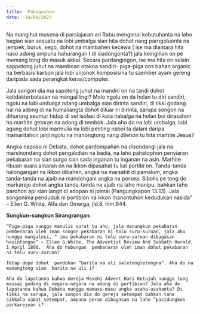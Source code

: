 ```yaml
---
title:  Pabagashon
date:  14/04/2023
---
```


Na mangihut  musena di parsiajaran  ari Rabu  mengenai  kebutuhanta  na laho bagian sian sesuatu na lobi umbalga sian  hita dohot  nang  parngoluonta na jempek, buruk, sego, dohot na mambahen  kecewa ( ise ma diantara hita naso adong  ampuna hahurangan I di siadongonta?) jala  keinginan  on pe memang  tong do  masuk akkal. Secara pardangingon, ise ma hita on selain sappotong juhut na mamboan  otakna sandiri- piga-piga ons bahan  organic na berbasis  karbon jala lobi unjonok komposisina tu saember ayam gereng daripada sada perangkat keras/computer.

Jala songon dia ma sapotong  juhut na mandiri on na tandi dohot ketidakterbatasan  na mangalilingi? Molo ngolu on da holan tu diri  sandiri, ngolu na lobi umbalga ndang  umbalga sian dirinta sandiri, di tikki godang  hal  na adong di na humaliangta dohot diluar ni dirinta, sarupa songon na dihurung seumur hidup di sel  isolasi di kota nabalga na holan boi dirasahon ho marhite getaran na adong di tembok. Jala aha do na lobi umbalga, lobi agung dohot lobi marmulia na lobi penting naboi ta dalani daripa mamaritahon janji ngolu  na manongtong nang  dilehon tu hita marhite Jesus?

Angka naposo ni Debata, dohot pardompahan na disondangi jala na marsinondang dohot  pengabdian na badia, na laho  pahatophon penyiaran pekabaran  na sian surgo sian sada inganan tu inganan na asin. Marhite ribuan  suara amaran on na ikkon dipasahat tu liat  portibi on. Tanda-tanda  halongangan na ikkon dibahen, angka na marsahit di pamalum, angka tanda-tanda na ajaib na mandongani  angka na porsea. Sibolis pe tong do markarejo dohot angka tanda-tanda na ajaib na laho manipu, bahkan tahe  parohon api sian  langit di adopan  ni jolmai (Pangungkapon 13:13). Jala songonima  penduduk ni portibion na ikkon  manontuhon kedudukan  nasida” – Ellen G. White, Alfa dan Omerga, jld.8, hlm.644.

**Sungkun-sungkun Sirangrangan**:

`“Piga-piga nungga manulis surat tu ahu, jala manungkun pekabaran  pembenaran oleh iman songon pekabaran ni tolu suru-suruan, jala ahu nungga mangalusi, “ ima pekabaran ni tolu suru-suruan dibagasan hasintongan” – Ellen G.White, The Adventist Review And Sabbath Herald,  1 April 1890.  Aha do hubungan  pembenaran oleh iman dohot pekabaran ni tolu suru-suruan?`

`Tetap dope dohot  pandohan “barita na uli salelenglelengna”. Aha do na manongtong sian  barita na uli i?`

`Aha do lapatanna bahwa Gereja Masehi Advent Hari Ketujuh nungga tung massai godang di negara-negara na adong di portibion? Jala aha do lapatanna bahwa Debata nungga mamasu-masu angka usaha-usahanta? Di tikki na sarupa, jala songon dia do gereja setempat bahkan tahe sikkola sabat setempat, ampuna peran dibagasan na laho “pasidungkon parkarejoan i?`